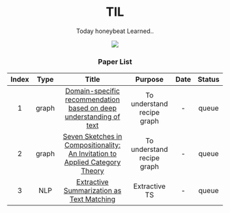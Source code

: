 <div align="center">
  
# TIL

Today honeybeat Learned..  
  

![](https://thumbs.gfycat.com/AgedMiniatureBoto-size_restricted.gif)

### Paper List
| Index | Type | Title | Purpose | Date | Status |
| :-----:|:----:| :-------: | :----------: | :-----: | :------: |
|1| graph |[Domain-specific recommendation based on deep understanding of text](https://www.researchgate.net/publication/303401917_Domain-specific_recommendation_based_on_deep_understanding_of_text)| To understand recipe graph | - | queue |
|2| graph |[Seven Sketches in Compositionality: An Invitation to Applied Category Theory](https://math.mit.edu/~dspivak/teaching/sp18/7Sketches.pdf) | To understand recipe graph| - | queue |
|3| NLP |[Extractive Summarization as Text Matching](https://arxiv.org/pdf/2004.08795v1.pdf)| Extractive TS | - | queue |



